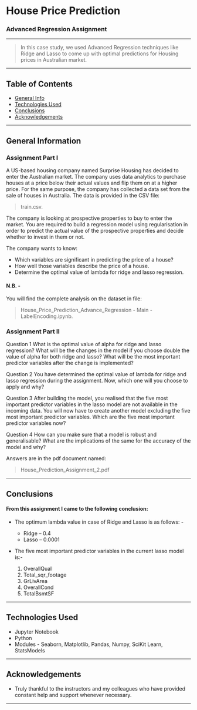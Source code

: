 # House Price Prediction
### Advanced Regression Assignment
------------------------------------------
> In this case study, we used Advanced Regression techniques like Ridge and Lasso to come up with optimal predictions for Housing prices in Australian market.

-------------------------------------------
## Table of Contents
* [General Info](#general-information)
* [Technologies Used](#technologies-used)
* [Conclusions](#conclusions)
* [Acknowledgements](#acknowledgements)

<!-- You can include any other section that is pertinent to your problem -->
-------------------------------------

## General Information

### Assignment Part I

A US-based housing company named Surprise Housing has decided to enter the Australian market. The company uses data analytics to purchase houses at a price below their actual values and flip them on at a higher price. For the same purpose, the company has collected a data set from the sale of houses in Australia. The data is provided in the CSV file:
> train.csv.

The company is looking at prospective properties to buy to enter the market. You are required to build a regression model using regularisation in order to predict the actual value of the prospective properties and decide whether to invest in them or not.

The company wants to know:

- Which variables are significant in predicting the price of a house?
- How well those variables describe the price of a house.
- Determine the optimal value of lambda for ridge and lasso regression.

#### N.B. - 
You will find the complete analysis on the dataset in file:
> House_Price_Prediction_Advance_Regression - Main - LabelEncoding.ipynb.

### Assignment Part II

Question 1
What is the optimal value of alpha for ridge and lasso regression? What will be the changes in the model if you choose double the value of alpha for both ridge and lasso? What will be the most important predictor variables after the change is implemented?

Question 2
You have determined the optimal value of lambda for ridge and lasso regression during the assignment. Now, which one will you choose to apply and why?

Question 3
After building the model, you realised that the five most important predictor variables in the lasso model are not available in the incoming data. You will now have to create another model excluding the five most important predictor variables. Which are the five most important predictor variables now?

Question 4
How can you make sure that a model is robust and generalisable? What are the implications of the same for the accuracy of the model and why?

Answers are in the pdf document named:
> House_Prediction_Assignment_2.pdf

<!-- You don't have to answer all the questions - just the ones relevant to your project. -->
---------------------------------------------------

## Conclusions

#### From this assignment I came to the following conclusion:

- The optimum lambda value in case of Ridge and Lasso is as follows: -
  - Ridge – 0.4 
  - Lasso – 0.0001
    
- The five most important predictor variables in the current lasso model is:-
  1. OverallQual
  2. Total_sqr_footage
  3. GrLivArea
  4. OverallCond
  5. TotalBsmtSF 

<!-- You don't have to answer all the questions - just the ones relevant to your project. -->
-------------------------------------------

## Technologies Used

- Jupyter Notebook
- Python
- Modules - Seaborn, Matplotlib, Pandas, Numpy, SciKit Learn, StatsModels

<!-- As the libraries versions keep on changing, it is recommended to mention the version of library used in this project -->
-------------------------------------------------

## Acknowledgements
- Truly thankful to the instructors and my colleagues who have provided constant help and support whenever necessary.

---------------------------------------------------




<!-- Optional -->
<!-- ## License -->
<!-- This project is open source and available under the [... License](). -->

<!-- You don't have to include all sections - just the one's relevant to your project -->
